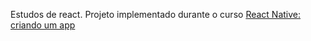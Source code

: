 Estudos de react.
Projeto implementado durante o curso [React Native: criando um app](https://cursos.alura.com.br/course/react-native-comecando-zero)
